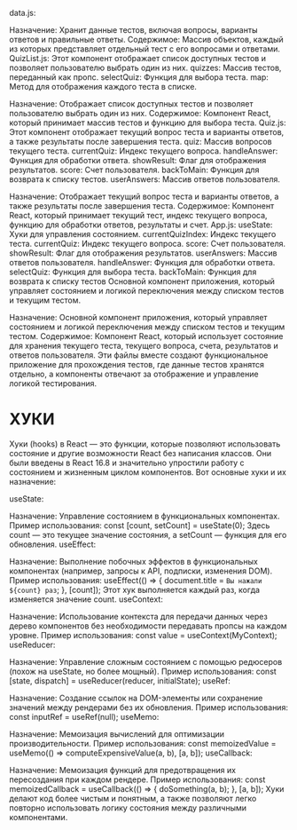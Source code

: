 data.js:

Назначение: Хранит данные тестов, включая вопросы, варианты ответов и правильные ответы.
Содержимое: Массив объектов, каждый из которых представляет отдельный тест с его вопросами и ответами.
QuizList.js: Этот компонент отображает список доступных тестов и позволяет пользователю выбрать один из них.
quizzes: Массив тестов, переданный как пропс.
selectQuiz: Функция для выбора теста.
map: Метод для отображения каждого теста в списке.

Назначение: Отображает список доступных тестов и позволяет пользователю выбрать один из них.
Содержимое: Компонент React, который принимает массив тестов и функцию для выбора теста.
Quiz.js:
Этот компонент отображает текущий вопрос теста и варианты ответов, а также результаты после завершения теста.
quiz: Массив вопросов текущего теста.
currentQuiz: Индекс текущего вопроса.
handleAnswer: Функция для обработки ответа.
showResult: Флаг для отображения результатов.
score: Счет пользователя.
backToMain: Функция для возврата к списку тестов.
userAnswers: Массив ответов пользователя.

Назначение: Отображает текущий вопрос теста и варианты ответов, а также результаты после завершения теста.
Содержимое: Компонент React, который принимает текущий тест, индекс текущего вопроса, функцию для обработки ответов, результаты и счет.
App.js:
useState: Хуки для управления состоянием.
currentQuizIndex: Индекс текущего теста.
currentQuiz: Индекс текущего вопроса.
score: Счет пользователя.
showResult: Флаг для отображения результатов.
userAnswers: Массив ответов пользователя.
handleAnswer: Функция для обработки ответа.
selectQuiz: Функция для выбора теста.
backToMain: Функция для возврата к списку тестов
Основной компонент приложения, который управляет состоянием и логикой переключения между списком тестов и текущим тестом.

Назначение: Основной компонент приложения, который управляет состоянием и логикой переключения между списком тестов и текущим тестом.
Содержимое: Компонент React, который использует состояние для хранения текущего теста, текущего вопроса, счета, результатов и ответов пользователя.
Эти файлы вместе создают функциональное приложение для прохождения тестов, где данные тестов хранятся отдельно, а компоненты отвечают за отображение и управление логикой тестирования.

# ХУКИ

Хуки (hooks) в React — это функции, которые позволяют использовать состояние и другие возможности React без написания классов. Они были введены в React 16.8 и значительно упростили работу с состоянием и жизненным циклом компонентов. Вот основные хуки и их назначение:

useState:

Назначение: Управление состоянием в функциональных компонентах.
Пример использования:
const [count, setCount] = useState(0);
Здесь count — это текущее значение состояния, а setCount — функция для его обновления.
useEffect:

Назначение: Выполнение побочных эффектов в функциональных компонентах (например, запросы к API, подписки, изменения DOM).
Пример использования:
useEffect(() => {
document.title = `Вы нажали ${count} раз`;
}, [count]);
Этот хук выполняется каждый раз, когда изменяется значение count.
useContext:

Назначение: Использование контекста для передачи данных через дерево компонентов без необходимости передавать пропсы на каждом уровне.
Пример использования:
const value = useContext(MyContext);
useReducer:

Назначение: Управление сложным состоянием с помощью редюсеров (похож на useState, но более мощный).
Пример использования:
const [state, dispatch] = useReducer(reducer, initialState);
useRef:

Назначение: Создание ссылок на DOM-элементы или сохранение значений между рендерами без их обновления.
Пример использования:
const inputRef = useRef(null);
useMemo:

Назначение: Мемоизация вычислений для оптимизации производительности.
Пример использования:
const memoizedValue = useMemo(() => computeExpensiveValue(a, b), [a, b]);
useCallback:

Назначение: Мемоизация функций для предотвращения их пересоздания при каждом рендере.
Пример использования:
const memoizedCallback = useCallback(() => {
doSomething(a, b);
}, [a, b]);
Хуки делают код более чистым и понятным, а также позволяют легко повторно использовать логику состояния между различными компонентами.
